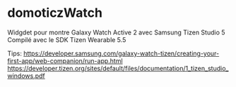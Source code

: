 # domoticzWatch

Widgdet pour montre Galaxy Watch Active 2 avec Samsung Tizen Studio 5
Compilé avec le SDK Tizen Wearable 5.5

Tips:
https://developer.samsung.com/galaxy-watch-tizen/creating-your-first-app/web-companion/run-app.html <br/>
https://developer.tizen.org/sites/default/files/documentation/1_tizen_studio_windows.pdf
